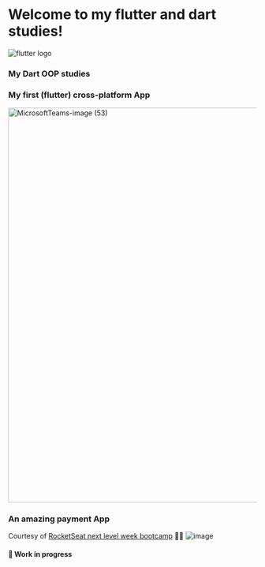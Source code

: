 # Welcome to my flutter and dart studies!
![flutter logo](https://user-images.githubusercontent.com/68342326/138188739-7d089795-f812-419b-9dbc-88aa63d4d86b.png)


### My Dart OOP studies




### My first (flutter) cross-platform App

<img width="800" alt="MicrosoftTeams-image (53)" src="https://user-images.githubusercontent.com/68342326/138186843-cb04f64e-c6a2-4abf-98cb-2d7e33c76ffa.png">


### An amazing payment App
Courtesy of [RocketSeat next level week bootcamp](https://github.com/rocketseat-education/nlw-06-flutter) 💜🚀
![image](https://user-images.githubusercontent.com/68342326/138187007-b63f7589-6c96-43e4-9731-b019bb7eebc2.png)
#### 🚧 Work in progress




